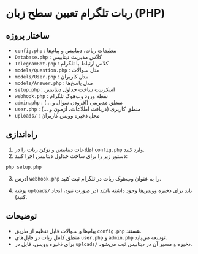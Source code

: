 # ربات تلگرام تعیین سطح زبان (PHP)

## ساختار پروژه

- `config.php` : تنظیمات ربات، دیتابیس و پیام‌ها
- `Database.php` : کلاس مدیریت دیتابیس
- `TelegramBot.php` : کلاس ارتباط با تلگرام
- `models/Question.php` : مدل سوالات
- `models/User.php` : مدل کاربران
- `models/Answer.php` : مدل پاسخ‌ها
- `setup.php` : اسکریپت ساخت جداول دیتابیس
- `webhook.php` : نقطه ورود وب‌هوک تلگرام
- `admin.php` : منطق مدیریتی (افزودن سوال و ...)
- `user.php` : منطق کاربری (دریافت اطلاعات، آزمون و ...)
- `uploads/` : محل ذخیره وویس کاربران

## راه‌اندازی

1. اطلاعات دیتابیس و توکن ربات را در `config.php` وارد کنید.
2. دستور زیر را برای ساخت جداول دیتابیس اجرا کنید:

```
php setup.php
```

3. آدرس `webhook.php` را به عنوان وب‌هوک ربات در تلگرام ثبت کنید.

4. پوشه `uploads/` باید برای ذخیره وویس‌ها وجود داشته باشد (در صورت نبود، ایجاد کنید).

## توضیحات

- پیام‌ها و سوالات قابل تنظیم از طریق `config.php` هستند.
- منطق کامل ربات در فایل‌های `user.php` و `admin.php` توسعه می‌یابد.
- برای ذخیره وویس، فایل در `uploads/` ذخیره و مسیر آن در دیتابیس ثبت می‌شود.
